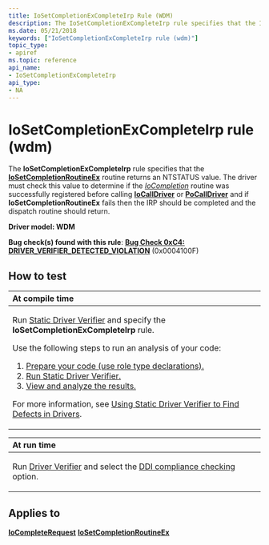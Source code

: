```yaml
---
title: IoSetCompletionExCompleteIrp Rule (WDM)
description: The IoSetCompletionExCompleteIrp rule specifies that the IoSetCompletionRoutineEx routine returns an NTSTATUS value.
ms.date: 05/21/2018
keywords: ["IoSetCompletionExCompleteIrp rule (wdm)"]
topic_type:
- apiref
ms.topic: reference
api_name:
- IoSetCompletionExCompleteIrp
api_type:
- NA
---
```


# IoSetCompletionExCompleteIrp rule (wdm)


The **IoSetCompletionExCompleteIrp** rule specifies that the [**IoSetCompletionRoutineEx**](/windows-hardware/drivers/ddi/wdm/nf-wdm-iosetcompletionroutineex) routine returns an NTSTATUS value. The driver must check this value to determine if the [*IoCompletion*](/windows-hardware/drivers/ddi/wdm/nc-wdm-io_completion_routine) routine was successfully registered before calling [**IoCallDriver**](/windows-hardware/drivers/ddi/wdm/nf-wdm-iocalldriver) or [**PoCallDriver**](/windows-hardware/drivers/ddi/ntifs/nf-ntifs-pocalldriver) and if **IoSetCompletionRoutineEx** fails then the IRP should be completed and the dispatch routine should return.

**Driver model: WDM**

**Bug check(s) found with this rule**: [**Bug Check 0xC4: DRIVER\_VERIFIER\_DETECTED\_VIOLATION**](../debugger/bug-check-0xc4--driver-verifier-detected-violation.md) (0x0004100F)


## How to test

<table>
<colgroup>
<col width="100%" />
</colgroup>
<thead>
<tr class="header">
<th align="left">At compile time</th>
</tr>
</thead>
<tbody>
<tr class="odd">
<td align="left"><p>Run <a href="/windows-hardware/drivers/devtest/static-driver-verifier" data-raw-source="[Static Driver Verifier](./static-driver-verifier.md)">Static Driver Verifier</a> and specify the <strong>IoSetCompletionExCompleteIrp</strong> rule.</p>
Use the following steps to run an analysis of your code:
<ol>
<li><a href="/windows-hardware/drivers/devtest/using-static-driver-verifier-to-find-defects-in-drivers#preparing-your-source-code" data-raw-source="[Prepare your code (use role type declarations).](./using-static-driver-verifier-to-find-defects-in-drivers.md#preparing-your-source-code)">Prepare your code (use role type declarations).</a></li>
<li><a href="/windows-hardware/drivers/devtest/using-static-driver-verifier-to-find-defects-in-drivers#running-static-driver-verifier" data-raw-source="[Run Static Driver Verifier.](./using-static-driver-verifier-to-find-defects-in-drivers.md#running-static-driver-verifier)">Run Static Driver Verifier.</a></li>
<li><a href="/windows-hardware/drivers/devtest/using-static-driver-verifier-to-find-defects-in-drivers#viewing-and-analyzing-the-results" data-raw-source="[View and analyze the results.](./using-static-driver-verifier-to-find-defects-in-drivers.md#viewing-and-analyzing-the-results)">View and analyze the results.</a></li>
</ol>
<p>For more information, see <a href="/windows-hardware/drivers/devtest/using-static-driver-verifier-to-find-defects-in-drivers" data-raw-source="[Using Static Driver Verifier to Find Defects in Drivers](./using-static-driver-verifier-to-find-defects-in-drivers.md)">Using Static Driver Verifier to Find Defects in Drivers</a>.</p></td>
</tr>
</tbody>
</table>

<table>
<colgroup>
<col width="100%" />
</colgroup>
<thead>
<tr class="header">
<th align="left">At run time</th>
</tr>
</thead>
<tbody>
<tr class="odd">
<td align="left"><p>Run <a href="/windows-hardware/drivers/devtest/driver-verifier" data-raw-source="[Driver Verifier](./driver-verifier.md)">Driver Verifier</a> and select the <a href="/windows-hardware/drivers/devtest/ddi-compliance-checking" data-raw-source="[DDI compliance checking](./ddi-compliance-checking.md)">DDI compliance checking</a> option.</p></td>
</tr>
</tbody>
</table>

 

## Applies to

[**IoCompleteRequest**](/windows-hardware/drivers/ddi/wdm/nf-wdm-iocompleterequest)
[**IoSetCompletionRoutineEx**](/windows-hardware/drivers/ddi/wdm/nf-wdm-iosetcompletionroutineex)

